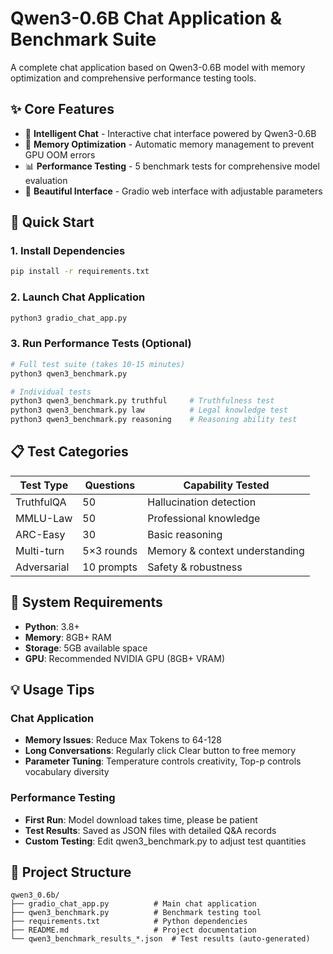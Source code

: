 # Qwen3-0.6B Chat Application & Benchmark Suite

A complete chat application based on Qwen3-0.6B model with memory optimization and comprehensive performance testing tools.

## ✨ Core Features

- 🤖 **Intelligent Chat** - Interactive chat interface powered by Qwen3-0.6B
- 🔧 **Memory Optimization** - Automatic memory management to prevent GPU OOM errors
- 📊 **Performance Testing** - 5 benchmark tests for comprehensive model evaluation
- 🎨 **Beautiful Interface** - Gradio web interface with adjustable parameters

## 🚀 Quick Start

### 1. Install Dependencies

```bash
pip install -r requirements.txt
```

### 2. Launch Chat Application

```bash
python3 gradio_chat_app.py
```


### 3. Run Performance Tests (Optional)

```bash
# Full test suite (takes 10-15 minutes)
python3 qwen3_benchmark.py

# Individual tests
python3 qwen3_benchmark.py truthful     # Truthfulness test
python3 qwen3_benchmark.py law          # Legal knowledge test
python3 qwen3_benchmark.py reasoning    # Reasoning ability test
```

## 📋 Test Categories

| Test Type | Questions | Capability Tested |
|-----------|-----------|-------------------|
| TruthfulQA | 50 | Hallucination detection |
| MMLU-Law | 50 | Professional knowledge |
| ARC-Easy | 30 | Basic reasoning |
| Multi-turn | 5×3 rounds | Memory & context understanding |
| Adversarial | 10 prompts | Safety & robustness |

## 🔧 System Requirements

- **Python**: 3.8+
- **Memory**: 8GB+ RAM
- **Storage**: 5GB available space
- **GPU**: Recommended NVIDIA GPU (8GB+ VRAM)

## 💡 Usage Tips

### Chat Application
- **Memory Issues**: Reduce Max Tokens to 64-128
- **Long Conversations**: Regularly click Clear button to free memory
- **Parameter Tuning**: Temperature controls creativity, Top-p controls vocabulary diversity

### Performance Testing
- **First Run**: Model download takes time, please be patient
- **Test Results**: Saved as JSON files with detailed Q&A records
- **Custom Testing**: Edit qwen3_benchmark.py to adjust test quantities

## 📁 Project Structure

```
qwen3_0.6b/
├── gradio_chat_app.py          # Main chat application
├── qwen3_benchmark.py          # Benchmark testing tool
├── requirements.txt            # Python dependencies
├── README.md                   # Project documentation
└── qwen3_benchmark_results_*.json  # Test results (auto-generated)
```



